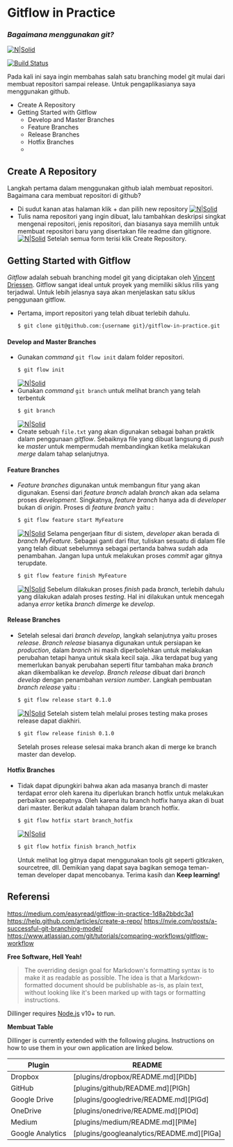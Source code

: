 # Gitflow in Practice
### _Bagaimana menggunakan git?_

[![N|Solid](https://miro.medium.com/max/1400/1*8-zDz1s5Atux_yNW_mXmfg.png)](https://miro.medium.com/max/1400/1*8-zDz1s5Atux_yNW_mXmfg.png)

[![Build Status](https://travis-ci.org/joemccann/dillinger.svg?branch=master)](https://github.com/dyanzzz/git-flow-in-practice)

Pada kali ini saya ingin membahas salah satu branching model git mulai dari membuat repositori sampai release. Untuk pengaplikasianya saya menggunakan github.

- Create A Repository
- Getting Started with Gitflow
    - Develop and Master Branches
    - Feature Branches
    - Release Branches
    - Hotfix Branches
    - 

## Create A Repository

Langkah pertama dalam menggunakan github ialah membuat repositori. Bagaimana cara membuat repositori di github?
- Di sudut kanan atas halaman klik + dan pilih new repository
[![N|Solid](https://miro.medium.com/max/248/1*e_VsOoVl4Vc3iT3t8WzoWA.png)](https://miro.medium.com/max/248/1*e_VsOoVl4Vc3iT3t8WzoWA.png)
- Tulis nama repositori yang ingin dibuat, lalu tambahkan deskripsi singkat mengenai repositori, jenis repositori, dan biasanya saya memilih untuk membuat repositori baru yang disertakan file readme dan gitignore.
[![N|Solid](https://miro.medium.com/max/808/1*Up6-qL3p1aYS9hKr0xRcDQ.png)](https://miro.medium.com/max/808/1*Up6-qL3p1aYS9hKr0xRcDQ.png)
Setelah semua form terisi klik Create Repository.

## Getting Started with Gitflow
_Gitflow_ adalah sebuah branching model git yang diciptakan oleh [Vincent Driessen]. Gitflow sangat ideal untuk proyek yang memiliki siklus rilis yang terjadwal. Untuk lebih jelasnya saya akan menjelaskan satu siklus penggunaan gitflow.
- Pertama, import repositori yang telah dibuat terlebih dahulu.
    ```sh
    $ git clone git@github.com:{username git}/gitflow-in-practice.git
    ```
#### Develop and Master Branches
- Gunakan _command_ `git flow init` dalam folder repositori.
    ```sh
    $ git flow init
    ```
    [![N|Solid](https://miro.medium.com/max/714/0*mdbFVAu6MBm_zWWY)](https://miro.medium.com/max/714/0*mdbFVAu6MBm_zWWY)
- Gunakan _command_ `git branch` untuk melihat branch yang telah terbentuk
    ```sh
    $ git branch
    ```
    [![N|Solid](https://miro.medium.com/max/531/0*i7ZDks3Y92nvFXJU)](https://miro.medium.com/max/531/0*i7ZDks3Y92nvFXJU)
- Create sebuah `file.txt` yang akan digunakan sebagai bahan praktik dalam penggunaan _gitflow_. Sebaiknya file yang dibuat langsung di _push_ ke _master_ untuk mempermudah membandingkan ketika melakukan _merge_ dalam tahap selanjutnya.

#### Feature Branches
- _Feature branches_ digunakan untuk membangun fitur yang akan digunakan. Esensi dari _feature branch_ adalah _branch_ akan ada selama proses _development_. Singkatnya, _feature branch_ hanya ada di _developer_ bukan di _origin_. Proses di _feature branch_ yaitu :
    ```sh
    $ git flow feature start MyFeature
    ```
    [![N|Solid](https://miro.medium.com/max/753/0*n0YbjU1Bt9OBmhPL)](https://miro.medium.com/max/753/0*n0YbjU1Bt9OBmhPL)
    Selama pengerjaan fitur di sistem, _developer_ akan berada di _branch MyFeature_. Sebagai ganti dari fitur, tuliskan sesuatu di dalam file yang telah dibuat sebelumnya sebagai pertanda bahwa sudah ada penambahan. Jangan lupa untuk melakukan proses _commit_ agar gitnya terupdate.
    ```sh
    $ git flow feature finish MyFeature
    ```
    
    [![N|Solid](https://miro.medium.com/max/773/0*FdLY0ysb12WU2PQ4)](https://miro.medium.com/max/773/0*FdLY0ysb12WU2PQ4)
    Sebelum dilakukan proses _finish_ pada _branch_, terlebih dahulu yang dilakukan adalah proses _testing_. Hal ini dilakukan untuk mencegah adanya _error_ ketika _branch dimerge_ ke _develop_.
    
#### Release Branches
- Setelah selesai dari _branch develop_, langkah selanjutnya yaitu proses _release_. _Branch release_ biasanya digunakan untuk persiapan ke _production_, dalam _branch_ ini masih diperbolehkan untuk melakukan perubahan tetapi hanya untuk skala kecil saja. Jika terdapat bug yang memerlukan banyak perubahan seperti fitur tambahan maka _branch_ akan dikembalikan ke _develop_. _Branch release_ dibuat dari _branch develop_ dengan penambahan _version number_. Langkah pembuatan _branch release_ yaitu :
    ```sh
    $ git flow release start 0.1.0
    ```
    [![N|Solid](https://miro.medium.com/max/715/0*uty7WzOqORjlm4q8)](https://miro.medium.com/max/715/0*uty7WzOqORjlm4q8)
    Setelah sistem telah melalui proses testing maka proses release dapat diakhiri.
    ```sh
    $ git flow release finish 0.1.0
    ```
    Setelah proses release selesai maka branch akan di merge ke branch master dan develop.
#### Hotfix Branches
- Tidak dapat dipungkiri bahwa akan ada masanya branch di master terdapat error oleh karena itu diperlukan branch hotfix untuk melakukan perbaikan secepatnya. Oleh karena itu branch hotfix hanya akan di buat dari master. Berikut adalah tahapan dalam branch hotfix.
    ```sh
    $ git flow hotfix start branch_hotfix
    ```
    [![N|Solid](https://miro.medium.com/max/808/0*WBU9-d7G_0U0vOo5)](https://miro.medium.com/max/808/0*WBU9-d7G_0U0vOo5)
    ```sh
    $ git flow hotfix finish branch_hotfix
    ```
    Untuk melihat log gitnya dapat menggunakan tools git seperti gitkraken, sourcetree, dll. Demikian yang dapat saya bagikan semoga teman-teman developer dapat mencobanya. Terima kasih dan __Keep learning!__

## Referensi

https://medium.com/easyread/gitflow-in-practice-1d8a2bbdc3a1
https://help.github.com/articles/create-a-repo/
https://nvie.com/posts/a-successful-git-branching-model/
https://www.atlassian.com/git/tutorials/comparing-workflows/gitflow-workflow

**Free Software, Hell Yeah!**

> The overriding design goal for Markdown's
> formatting syntax is to make it as readable
> as possible. The idea is that a
> Markdown-formatted document should be
> publishable as-is, as plain text, without
> looking like it's been marked up with tags
> or formatting instructions.

Dillinger requires [Node.js](https://nodejs.org/) v10+ to run.

**Membuat Table**

Dillinger is currently extended with the following plugins.
Instructions on how to use them in your own application are linked below.

| Plugin | README |
| ------ | ------ |
| Dropbox | [plugins/dropbox/README.md][PlDb] |
| GitHub | [plugins/github/README.md][PlGh] |
| Google Drive | [plugins/googledrive/README.md][PlGd] |
| OneDrive | [plugins/onedrive/README.md][PlOd] |
| Medium | [plugins/medium/README.md][PlMe] |
| Google Analytics | [plugins/googleanalytics/README.md][PlGa] |

[//]: # (this is a comment => These are reference links used in the body of this note and get stripped out when the markdown processor does its job. There is no need to format nicely because it shouldn't be seen. Thanks SO - http://stackoverflow.com/questions/4823468/store-comments-in-markdown-syntax)

   [vincent driessen]: <https://nvie.com/posts/a-successful-git-branching-model/>
